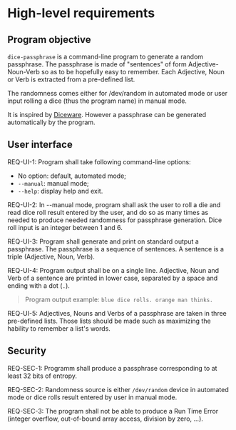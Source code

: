 # High-level requirements

## Program objective

`dice-passphrase` is a command-line program to generate a random
passphrase. The passphrase is made of "sentences" of form
Adjective-Noun-Verb so as to be hopefully easy to remember. Each
Adjective, Noun or Verb is extracted from a pre-defined list.

The randomness comes either for /dev/random in automated mode or user
input rolling a dice (thus the program name) in manual mode.

It is inspired by
[Diceware](http://world.std.com/~reinhold/diceware.html). However a
passphrase can be generated automatically by the program.

## User interface

REQ-UI-1: Program shall take following command-line options:
* No option: default, automated mode;
* `--manual`: manual mode;
* `--help`: display help and exit.

REQ-UI-2: In --manual mode, program shall ask the user to roll a die and
read dice roll result entered by the user, and do so as many times as
needed to produce needed randomness for passphrase generation. Dice roll
input is an integer between 1 and 6.

REQ-UI-3: Program shall generate and print on standard output a
passphrase. The passphrase is a sequence of sentences. A sentence is a
triple (Adjective, Noun, Verb).

REQ-UI-4: Program output shall be on a single line. Adjective, Noun and
Verb of a sentence are printed in lower case, separated by a space and
ending with a dot (`.`).

> Program output example: `blue dice rolls. orange man thinks.`

REQ-UI-5: Adjectives, Nouns and Verbs of a passphrase are taken in three
pre-defined lists. Those lists should be made such as maximizing the
hability to remember a list's words.


## Security

REQ-SEC-1: Programm shall produce a passphrase corresponding to at least
32 bits of entropy.

REQ-SEC-2: Randomness source is either `/dev/random` device in automated
mode or dice rolls result entered by user in manual mode.

REQ-SEC-3: The program shall not be able to produce a Run Time Error
(integer overflow, out-of-bound array access, division by zero, ...).
